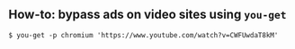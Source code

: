 ## How-to: bypass ads on video sites using `you-get`

```
$ you-get -p chromium 'https://www.youtube.com/watch?v=CWFUwdaT8kM'
```